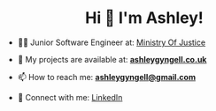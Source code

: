 <h1 align="center">Hi 👋 I'm Ashley!</h1>

- 👨‍💻 Junior Software Engineer at: [Ministry Of Justice](https://github.com/ministryofjustice)

- 🔮 My projects are available at: **[ashleygyngell.co.uk](http://www.ashleygyngell.co.uk)**

- 📫 How to reach me: **ashleygyngell@gmail.com**

- 🔗 Connect with me: [LinkedIn](https://linkedin.com/in/ashleygyngell)

